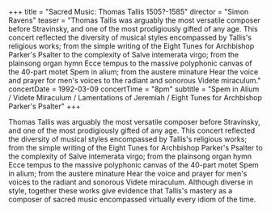 +++
title = "Sacred Music: Thomas Tallis 1505?-1585"
director = "Simon Ravens"
teaser = "Thomas Tallis was arguably the most versatile composer before Stravinsky, and one of the most prodigiously gifted of any age. This concert reflected the diversity of musical styles encompassed by Tallis's religious works; from the simple writing of the Eight Tunes for Archbishop Parker's Psalter to the complexity of Salve intemerata virgo; from the plainsong organ hymn Ecce tempus to the massive polyphonic canvas of the 40-part motet Spem in alium; from the austere minature Hear the voice and prayer for men's voices to the radiant and sonorous Videte miraculum."
concertDate = 1992-03-09
concertTime = "8pm"
subtitle = "Spem in Alium / Videte Miraculum / Lamentations of Jeremiah / Eight Tunes for Archbishop Parker's Psalter"
+++

Thomas Tallis was arguably the most versatile composer before Stravinsky, and one of the most prodigiously gifted of any age. This concert reflected the diversity of musical styles encompassed by Tallis's religious works; from the simple writing of the Eight Tunes for Archbishop Parker's Psalter to the complexity of Salve intemerata virgo; from the plainsong organ hymn Ecce tempus to the massive polyphonic canvas of the 40-part motet Spem in alium; from the austere minature Hear the voice and prayer for men's voices to the radiant and sonorous Videte miraculum. Although diverse in style, together these works give evidence that Tallis's mastery as a composer of sacred music encompassed virtually every idiom of the time.
